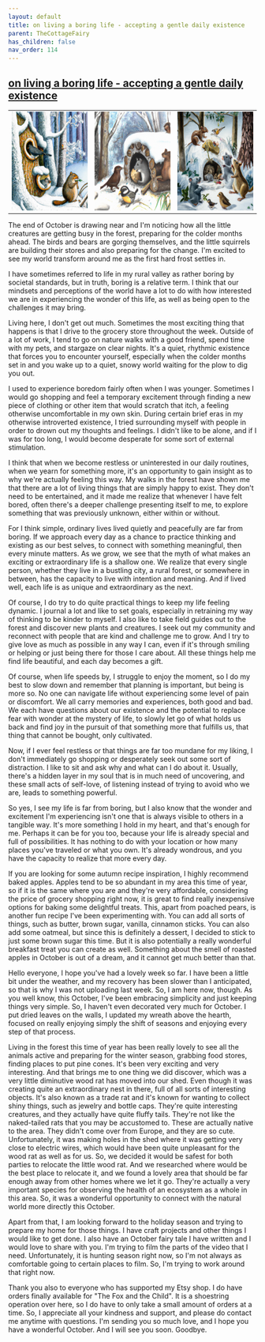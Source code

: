 ```yaml
---
layout: default
title: on living a boring life - accepting a gentle daily existence
parent: TheCottageFairy
has_children: false
nav_order: 114
---
```


## [on living a boring life - accepting a gentle daily existence](https://www.youtube.com/watch?v=Lm5CG0rDyvk)

<div>
<table align="center">
	<tr>
		<td align="center">
			<img src="../../posters/on_living_a_boring_life_-_accepting_a_gentle_daily_existence-[Lm5CG0rDyvk]/generated_00.png" height="200" width="200"/>
		</td>
		<td align="center">
			<img src="../../posters/on_living_a_boring_life_-_accepting_a_gentle_daily_existence-[Lm5CG0rDyvk]/generated_01.png" height="200" width="200"/>
		</td>
		<td align="center">
			<img src="../../posters/on_living_a_boring_life_-_accepting_a_gentle_daily_existence-[Lm5CG0rDyvk]/generated_02.png" height="200" width="200"/>
		</td>
	</tr>
</table>
</div>

The end of October is drawing near and I'm noticing how all the little creatures are getting busy in the forest, preparing for the colder months ahead. The birds and bears are gorging themselves, and the little squirrels are building their stores and also preparing for the change. I'm excited to see my world transform around me as the first hard frost settles in. 

I have sometimes referred to life in my rural valley as rather boring by societal standards, but in truth, boring is a relative term. I think that our mindsets and perceptions of the world have a lot to do with how interested we are in experiencing the wonder of this life, as well as being open to the challenges it may bring. 

Living here, I don't get out much. Sometimes the most exciting thing that happens is that I drive to the grocery store throughout the week. Outside of a lot of work, I tend to go on nature walks with a good friend, spend time with my pets, and stargaze on clear nights. It's a quiet, rhythmic existence that forces you to encounter yourself, especially when the colder months set in and you wake up to a quiet, snowy world waiting for the plow to dig you out. 

I used to experience boredom fairly often when I was younger. Sometimes I would go shopping and feel a temporary excitement through finding a new piece of clothing or other item that would scratch that itch, a feeling otherwise uncomfortable in my own skin. During certain brief eras in my otherwise introverted existence, I tried surrounding myself with people in order to drown out my thoughts and feelings. I didn't like to be alone, and if I was for too long, I would become desperate for some sort of external stimulation. 

I think that when we become restless or uninterested in our daily routines, when we yearn for something more, it's an opportunity to gain insight as to why we're actually feeling this way. My walks in the forest have shown me that there are a lot of living things that are simply happy to exist. They don't need to be entertained, and it made me realize that whenever I have felt bored, often there's a deeper challenge presenting itself to me, to explore something that was previously unknown, either within or without. 

For I think simple, ordinary lives lived quietly and peacefully are far from boring. If we approach every day as a chance to practice thinking and existing as our best selves, to connect with something meaningful, then every minute matters. As we grow, we see that the myth of what makes an exciting or extraordinary life is a shallow one. We realize that every single person, whether they live in a bustling city, a rural forest, or somewhere in between, has the capacity to live with intention and meaning. And if lived well, each life is as unique and extraordinary as the next. 

Of course, I do try to do quite practical things to keep my life feeling dynamic. I journal a lot and like to set goals, especially in retraining my way of thinking to be kinder to myself. I also like to take field guides out to the forest and discover new plants and creatures. I seek out my community and reconnect with people that are kind and challenge me to grow. And I try to give love as much as possible in any way I can, even if it's through smiling or helping or just being there for those I care about. All these things help me find life beautiful, and each day becomes a gift. 

Of course, when life speeds by, I struggle to enjoy the moment, so I do my best to slow down and remember that planning is important, but being is more so. No one can navigate life without experiencing some level of pain or discomfort. We all carry memories and experiences, both good and bad. We each have questions about our existence and the potential to replace fear with wonder at the mystery of life, to slowly let go of what holds us back and find joy in the pursuit of that something more that fulfills us, that thing that cannot be bought, only cultivated. 

Now, if I ever feel restless or that things are far too mundane for my liking, I don't immediately go shopping or desperately seek out some sort of distraction. I like to sit and ask why and what can I do about it. Usually, there's a hidden layer in my soul that is in much need of uncovering, and these small acts of self-love, of listening instead of trying to avoid who we are, leads to something powerful. 

So yes, I see my life is far from boring, but I also know that the wonder and excitement I'm experiencing isn't one that is always visible to others in a tangible way. It's more something I hold in my heart, and that's enough for me. Perhaps it can be for you too, because your life is already special and full of possibilities. It has nothing to do with your location or how many places you've traveled or what you own. It's already wondrous, and you have the capacity to realize that more every day. 

If you are looking for some autumn recipe inspiration, I highly recommend baked apples. Apples tend to be so abundant in my area this time of year, so if it is the same where you are and they're very affordable, considering the price of grocery shopping right now, it is great to find really inexpensive options for baking some delightful treats. This, apart from poached pears, is another fun recipe I've been experimenting with. You can add all sorts of things, such as butter, brown sugar, vanilla, cinnamon sticks. You can also add some oatmeal, but since this is definitely a dessert, I decided to stick to just some brown sugar this time. But it is also potentially a really wonderful breakfast treat you can create as well. Something about the smell of roasted apples in October is out of a dream, and it cannot get much better than that. 

Hello everyone, I hope you've had a lovely week so far. I have been a little bit under the weather, and my recovery has been slower than I anticipated, so that is why I was not uploading last week. So, I am here now, though. As you well know, this October, I've been embracing simplicity and just keeping things very simple. So, I haven't even decorated very much for October. I put dried leaves on the walls, I updated my wreath above the hearth, focused on really enjoying simply the shift of seasons and enjoying every step of that process. 

Living in the forest this time of year has been really lovely to see all the animals active and preparing for the winter season, grabbing food stores, finding places to put pine cones. It's been very exciting and very interesting. And that brings me to one thing we did discover, which was a very little diminutive wood rat has moved into our shed. Even though it was creating quite an extraordinary nest in there, full of all sorts of interesting objects. It's also known as a trade rat and it's known for wanting to collect shiny things, such as jewelry and bottle caps. They're quite interesting creatures, and they actually have quite fluffy tails. They're not like the naked-tailed rats that you may be accustomed to. These are actually native to the area. They didn't come over from Europe, and they are so cute. Unfortunately, it was making holes in the shed where it was getting very close to electric wires, which would have been quite unpleasant for the wood rat as well as for us. So, we decided it would be safest for both parties to relocate the little wood rat. And we researched where would be the best place to relocate it, and we found a lovely area that should be far enough away from other homes where we let it go. They're actually a very important species for observing the health of an ecosystem as a whole in this area. So, it was a wonderful opportunity to connect with the natural world more directly this October. 

Apart from that, I am looking forward to the holiday season and trying to prepare my home for those things. I have craft projects and other things I would like to get done. I also have an October fairy tale I have written and I would love to share with you. I'm trying to film the parts of the video that I need. Unfortunately, it is hunting season right now, so I'm not always as comfortable going to certain places to film. So, I'm trying to work around that right now. 

Thank you also to everyone who has supported my Etsy shop. I do have orders finally available for "The Fox and the Child". It is a shoestring operation over here, so I do have to only take a small amount of orders at a time. So, I appreciate all your kindness and support, and please do contact me anytime with questions. I'm sending you so much love, and I hope you have a wonderful October. And I will see you soon. Goodbye.